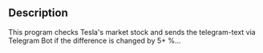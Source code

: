 ## Description
This program checks Tesla's market stock and
sends the telegram-text via Telegram Bot if the difference is changed by 5+ %... 